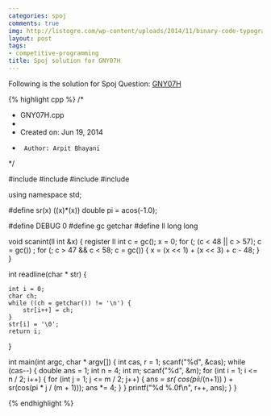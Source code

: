 ```yaml
---
categories: spoj
comments: true
img: http://listogre.com/wp-content/uploads/2014/11/binary-code-typography-hd-wallpaper-1920x1080-2619-672x372.png
layout: post
tags:
- competitive-programming
title: Spoj solution for GNY07H
---
```


Following is the solution for Spoj Question: [GNY07H](http://www.spoj.com/problems/GNY07H/)

{% highlight cpp %}
/*
 * GNY07H.cpp
 *
 *  Created on: Jun 19, 2014
 *      Author: Arpit Bhayani
 */

#include<cmath>
#include <cstdio>
#include <cstdlib>
#include <iostream>

using namespace std;

#define sr(x) ((x)*(x))
double pi = acos(-1.0);

#define DEBUG 0
#define gc getchar
#define ll long long

void scanint(ll int &x) {
	register ll int c = gc();
	x = 0;
	for (; (c < 48 || c > 57); c = gc())
		;
	for (; c > 47 && c < 58; c = gc()) {
		x = (x << 1) + (x << 3) + c - 48;
	}
}

int readline(char * str) {

	int i = 0;
	char ch;
	while ((ch = getchar()) != '\n') {
		str[i++] = ch;
	}
	str[i] = '\0';
	return i;
}

int main(int argc, char * argv[]) {
	int cas, r = 1;
	scanf("%d", &cas);
	while (cas--) {
		double ans = 1;
		int n = 4;
		int m;
		scanf("%d", &m);
		for (int i = 1; i <= n / 2; i++) {
			for (int j = 1; j <= m / 2; j++) {
				ans *= sr( cos(pi*i/(n+1)) ) + sr(cos(pi * j / (m + 1)));
				ans *= 4;
			}
		}
		printf("%d %.0f\n", r++, ans);
	}
}

{% endhighlight %}